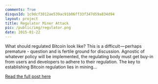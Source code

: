 ```yaml
---
comments: True
disqusId: 1c9dcf3812ae539ac91b06ff33f347d59a834d94
layout: project
title: Regulator Miner Attack
pic: /public/img/regulator.png
date: 2015-01-22
---
```

What should regulated Bitcoin look like? This is a difficult — perhaps
premature - question and is fertile ground for discussion. Agnostic of
whatever policy will be implemented, the regulating body must get buy-in from
users and developers to adhere to their regulation. The key to establishing
Bitcoin regulation lies in mining...

[Read the full post here](https://medium.com/@jeremyrubin/regulating-bitcoin-by-mining-the-regulator-miner-attack-c8fd51185b78)
